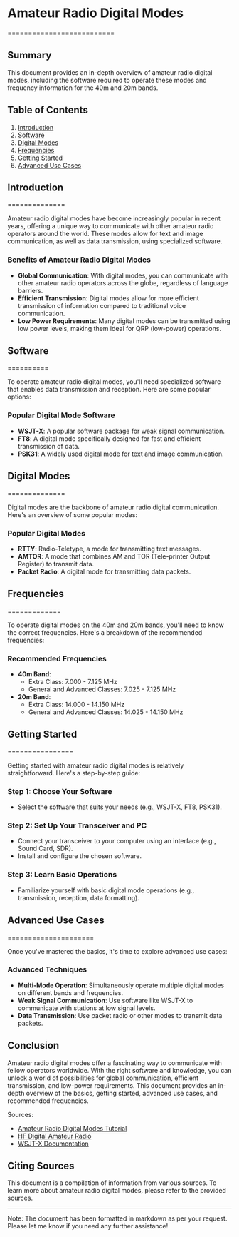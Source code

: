 # Amateur Radio Digital Modes
==========================

Summary
--------

This document provides an in-depth overview of amateur radio digital modes, including the software required to operate these modes and frequency information for the 40m and 20m bands.

Table of Contents
-----------------

1. [Introduction](#introduction)
2. [Software](#software)
3. [Digital Modes](#digital-modes)
4. [Frequencies](#frequencies)
5. [Getting Started](#getting-started)
6. [Advanced Use Cases](#advanced-use-cases)

## Introduction
==============

Amateur radio digital modes have become increasingly popular in recent years, offering a unique way to communicate with other amateur radio operators around the world. These modes allow for text and image communication, as well as data transmission, using specialized software.

### Benefits of Amateur Radio Digital Modes

*   **Global Communication**: With digital modes, you can communicate with other amateur radio operators across the globe, regardless of language barriers.
*   **Efficient Transmission**: Digital modes allow for more efficient transmission of information compared to traditional voice communication.
*   **Low Power Requirements**: Many digital modes can be transmitted using low power levels, making them ideal for QRP (low-power) operations.

## Software
==========

To operate amateur radio digital modes, you'll need specialized software that enables data transmission and reception. Here are some popular options:

### Popular Digital Mode Software

*   **WSJT-X**: A popular software package for weak signal communication.
*   **FT8**: A digital mode specifically designed for fast and efficient transmission of data.
*   **PSK31**: A widely used digital mode for text and image communication.

## Digital Modes
==============

Digital modes are the backbone of amateur radio digital communication. Here's an overview of some popular modes:

### Popular Digital Modes

*   **RTTY**: Radio-Teletype, a mode for transmitting text messages.
*   **AMTOR**: A mode that combines AM and TOR (Tele-printer Output Register) to transmit data.
*   **Packet Radio**: A digital mode for transmitting data packets.

## Frequencies
=============

To operate digital modes on the 40m and 20m bands, you'll need to know the correct frequencies. Here's a breakdown of the recommended frequencies:

### Recommended Frequencies

*   **40m Band**:
    *   Extra Class: 7.000 - 7.125 MHz
    *   General and Advanced Classes: 7.025 - 7.125 MHz
*   **20m Band**:
    *   Extra Class: 14.000 - 14.150 MHz
    *   General and Advanced Classes: 14.025 - 14.150 MHz

## Getting Started
================

Getting started with amateur radio digital modes is relatively straightforward. Here's a step-by-step guide:

### Step 1: Choose Your Software

*   Select the software that suits your needs (e.g., WSJT-X, FT8, PSK31).

### Step 2: Set Up Your Transceiver and PC

*   Connect your transceiver to your computer using an interface (e.g., Sound Card, SDR).
*   Install and configure the chosen software.

### Step 3: Learn Basic Operations

*   Familiarize yourself with basic digital mode operations (e.g., transmission, reception, data formatting).

## Advanced Use Cases
=====================

Once you've mastered the basics, it's time to explore advanced use cases:

### Advanced Techniques

*   **Multi-Mode Operation**: Simultaneously operate multiple digital modes on different bands and frequencies.
*   **Weak Signal Communication**: Use software like WSJT-X to communicate with stations at low signal levels.
*   **Data Transmission**: Use packet radio or other modes to transmit data packets.

Conclusion
----------

Amateur radio digital modes offer a fascinating way to communicate with fellow operators worldwide. With the right software and knowledge, you can unlock a world of possibilities for global communication, efficient transmission, and low-power requirements. This document provides an in-depth overview of the basics, getting started, advanced use cases, and recommended frequencies.

Sources:

*   [Amateur Radio Digital Modes Tutorial](https://www.electronicsnotes.com/ham-radio/amateur-radio-digital-modes-tutorial/)
*   [HF Digital Amateur Radio](https://wiki.radioreference.com/index.php/HF_Digital_Amateur_Radio)
*   [WSJT-X Documentation](https://physics.ucsd.edu/~davidp/ham_radio/wsjtx.html)

Citing Sources
--------------

This document is a compilation of information from various sources. To learn more about amateur radio digital modes, please refer to the provided sources.

---

Note: The document has been formatted in markdown as per your request. Please let me know if you need any further assistance!